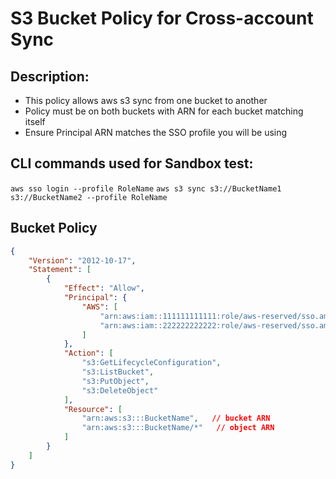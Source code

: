 # S3 Bucket Policy for Cross-account Sync

## Description:

- This policy allows aws s3 sync from one bucket to another
- Policy must be on both buckets with ARN for each bucket matching itself
- Ensure Principal ARN matches the SSO profile you will be using

## CLI commands used for Sandbox test:

`aws sso login --profile RoleName`
`aws s3 sync s3://BucketName1 s3://BucketName2 --profile RoleName`

## Bucket Policy

```json
{
    "Version": "2012-10-17",
    "Statement": [
        {
            "Effect": "Allow",
            "Principal": {
                "AWS": [
                    "arn:aws:iam::111111111111:role/aws-reserved/sso.amazonaws.com/us-gov-west-1/AWSReservedSSO_RoleName_1234123412341234",   // set ARN to SSO role you will use
                    "arn:aws:iam::222222222222:role/aws-reserved/sso.amazonaws.com/us-gov-west-1/AWSReservedSSO_RoleName_1234123412341234"
                ]
            },
            "Action": [
                "s3:GetLifecycleConfiguration",
                "s3:ListBucket",
                "s3:PutObject",
                "s3:DeleteObject"
            ],
            "Resource": [
                "arn:aws:s3:::BucketName",   // bucket ARN
                "arn:aws:s3:::BucketName/*"   // object ARN
            ]
        }
    ]
}
```